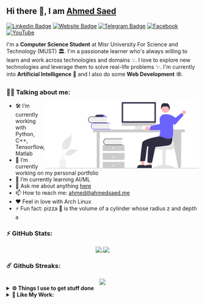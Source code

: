 ## Hi there 👋, I am [Ahmed Saed](https://github.com/Ahmedsaed)
[![Linkedin Badge](https://img.shields.io/badge/-LinkedIn-0e76a8?style=flat-square&logo=Linkedin&logoColor=white)](https://www.linkedin.com/in/ahmedsaed26)
[![Website Badge](https://img.shields.io/badge/Website-3b5998?style=flat-square&logo=google-chrome&logoColor=white)](https://ahmedsaed.me)
[![Telegram Badge](https://img.shields.io/badge/-Telegram-0088cc?style=flat-square&logo=Telegram&logoColor=white)](https://t.me/ahmedsaedabdo)
[![Facebook](https://img.shields.io/badge/Facebook-%231877F2.svg?style=for-the-square&logo=Facebook&logoColor=white)](https://www.facebook.com/ahmedsaed26)
[![YouTube](https://img.shields.io/badge/Ahmed%20Saed-%23FF0000.svg?style=for-the-square&logo=YouTube&logoColor=white)](https://www.youtube.com/channel/UCtnp_3Ruw3jv1TaQ0h6fgkw/)

I'm a **Computer Science Student** at Misr University For Science and Technology (MUST) 🏛. I'm a passionate learner who's always willing to learn and work across technologies and domains 💡. I love to explore new technologies and leverage them to solve real-life problems ✨. I'm currently into **Artificial Intelligence** 🤖 and I also do some **Web Development** 🕸️.

### 👨‍💻 Talking about me:
<img align="right" width="400" alt="" src="https://github.com/Ahmedsaed/Ahmedsaed/blob/main/undraw_hello_re_3evm.svg" />

- 🛠 I’m currently working with Python, C++, Tensorflow, Matlab
- 🔭 I’m currently working on my personal portfolio 
- 🌱 I’m currently learning AI/ML
- 💬 Ask me about anything [here](https://github.com/Ahmedsaed/Ahmedsaed/discussions/3)
- 📫 How to reach me: ahmed@ahmedsaed.me
- ❤️ Feel in love with Arch Linux
- ⚡ Fun fact: pizza 🍕 is the volume of a cylinder whose radius z and depth a

### ⚡ GitHub Stats:

<div align="center">
<a href="https://github.com/Ahmedsaed">
  <img align="center" height="130em" src="https://github-readme-stats.vercel.app/api?username=Ahmedsaed&count_private=true&show_icons=true&theme=dark&hide=prs,issues&include_all_commits=true" />
</a>
<a href="https://github.com/Ahmedsaed">
  <img align="center" height="130em" src="https://github-readme-stats.vercel.app/api/top-langs/?username=Ahmedsaed&layout=compact&theme=dark&langs_count=6&exclude_repo=Deeplearning.AI,Machine-Learning---Stanford-University,CS50AI&hide=html" />
</a>
</div>

### ☄️ Github Streaks:
<div align="center">
	<a href="https://github.com/Ahmedsaed">
	  <img align="center" height="150em" src="http://github-readme-streak-stats.herokuapp.com?user=Ahmedsaed&theme=dark&date_format=M%20j%5B%2C%20Y%5D" />
	</a>
</div>


<details>	
  <br />
  <summary><b>⚙️ Things I use to get stuff done</b></summary>
  	<ul>
  	  <li><b>OS:</b> Windows 11 & Linux Mint</li>
	    <li><b>Laptop: </b> Lenovo Ideapad 320 (i5)</li>
	    <li><b>PC: </b> Intel Core I7, 16GB Ram, AMD RX 470 </li>
  	  <li><b>Browser: </b> Chrome </li>
	    <li><b>Terminal: </b> Powershell, ZSH </li>
	    <li><b>Code Editor:</b> VSCode </li>
	  </ul>	
</details>

<details>	
  <br/>
  <summary><b>🤝 Like My Work:</b></summary>
  <a href="https://www.buymeacoffee.com/ahmedsaed" target="_blank"><img src="https://cdn.buymeacoffee.com/buttons/v2/default-yellow.png" alt="Buy Me A Coffee" height="60px" width="217px" >
  </a>
</details>
